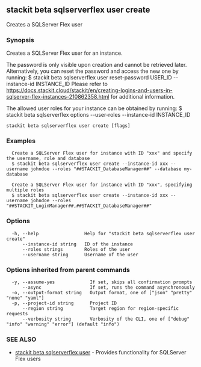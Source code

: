 ## stackit beta sqlserverflex user create

Creates a SQLServer Flex user

### Synopsis

Creates a SQLServer Flex user for an instance.

The password is only visible upon creation and cannot be retrieved later.
Alternatively, you can reset the password and access the new one by running:
  $ stackit beta sqlserverflex user reset-password USER_ID --instance-id INSTANCE_ID
Please refer to https://docs.stackit.cloud/stackit/en/creating-logins-and-users-in-sqlserver-flex-instances-210862358.html for additional information.

The allowed user roles for your instance can be obtained by running:
  $ stackit beta sqlserverflex options --user-roles --instance-id INSTANCE_ID

```
stackit beta sqlserverflex user create [flags]
```

### Examples

```
  Create a SQLServer Flex user for instance with ID "xxx" and specify the username, role and database
  $ stackit beta sqlserverflex user create --instance-id xxx --username johndoe --roles "##STACKIT_DatabaseManager##" --database my-database

  Create a SQLServer Flex user for instance with ID "xxx", specifying multiple roles
  $ stackit beta sqlserverflex user create --instance-id xxx --username johndoe --roles "##STACKIT_LoginManager##,##STACKIT_DatabaseManager##"
```

### Options

```
  -h, --help                 Help for "stackit beta sqlserverflex user create"
      --instance-id string   ID of the instance
      --roles strings        Roles of the user
      --username string      Username of the user
```

### Options inherited from parent commands

```
  -y, --assume-yes             If set, skips all confirmation prompts
      --async                  If set, runs the command asynchronously
  -o, --output-format string   Output format, one of ["json" "pretty" "none" "yaml"]
  -p, --project-id string      Project ID
      --region string          Target region for region-specific requests
      --verbosity string       Verbosity of the CLI, one of ["debug" "info" "warning" "error"] (default "info")
```

### SEE ALSO

* [stackit beta sqlserverflex user](./stackit_beta_sqlserverflex_user.md)	 - Provides functionality for SQLServer Flex users

